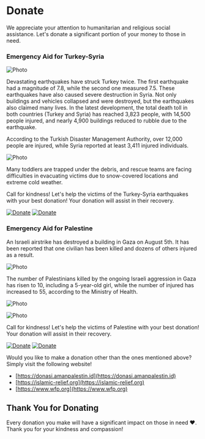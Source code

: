 # Donate
We appreciate your attention to humanitarian and religious social assistance. Let's donate a significant portion of your money to those in need.
### Emergency Aid for Turkey-Syria
![Photo](https://donasi.amanpalestin.id/wp-content/uploads/2023/02/photo_2023-02-07_09-43-34.jpg)

Devastating earthquakes have struck Turkey twice. The first earthquake had a magnitude of 7.8, while the second one measured 7.5. These earthquakes have also caused severe destruction in Syria. Not only buildings and vehicles collapsed and were destroyed, but the earthquakes also claimed many lives. In the latest development, the total death toll in both countries (Turkey and Syria) has reached 3,823 people, with 14,500 people injured, and nearly 4,900 buildings reduced to rubble due to the earthquake.

According to the Turkish Disaster Management Authority, over 12,000 people are injured, while Syria reported at least 3,411 injured individuals.

![Photo](https://donasi.amanpalestin.id/wp-content/uploads/2023/02/WhatsApp-Image-2023-02-07-at-09.06.16-2.jpeg)

Many toddlers are trapped under the debris, and rescue teams are facing difficulties in evacuating victims due to snow-covered locations and extreme cold weather.

Call for kindness! Let's help the victims of the Turkey-Syria earthquakes with your best donation! Your donation will assist in their recovery.

[![Donate](https://img.shields.io/badge/USD-Donate%20Now-blue?style=for-the-badge&labelColor=302d41&color=c9cbff)](https://www.wfp.org/support-us/stories/turkiye-syria-earthquake)
[![Donate](https://img.shields.io/badge/IDR-Donate%20Now-blue?style=for-the-badge&labelColor=302d41&color=c9cbff)](https://donasi.amanpalestin.id/campaign/bantuan-darurat-turki-suriah)

### Emergency Aid for Palestine
An Israeli airstrike has destroyed a building in Gaza on August 5th. It has been reported that one civilian has been killed and dozens of others injured as a result.

![Photo](https://donasi.amanpalestin.id/wp-content/uploads/2022/08/photo_2022-08-06_06-05-08-3.jpg)

The number of Palestinians killed by the ongoing Israeli aggression in Gaza has risen to 10, including a 5-year-old girl, while the number of injured has increased to 55, according to the Ministry of Health.

![Photo](https://donasi.amanpalestin.id/wp-content/uploads/2022/08/photo_2022-08-06_06-40-53.jpg)

![Photo](https://donasi.amanpalestin.id/wp-content/uploads/2022/08/photo_2022-08-06_06-05-09-2.jpg)

Call for kindness! Let's help the victims of Palestine with your best donation! Your donation will assist in their recovery.

[![Donate](https://img.shields.io/badge/USD-Donate%20Now-blue?style=for-the-badge&labelColor=302d41&color=c9cbff)](https://islamic-relief.org/appeals/palestine-emergency-appeal)
[![Donate](https://img.shields.io/badge/IDR-Donate%20Now-blue?style=for-the-badge&labelColor=302d41&color=c9cbff)](https://donasi.amanpalestin.id/campaign/bantuan-darurat-palestina)

Would you like to make a donation other than the ones mentioned above? Simply visit the following website!
- [https://donasi.amanpalestin.id](https://donasi.amanpalestin.id)
- [https://islamic-relief.org](https://islamic-relief.org)
- [https://www.wfp.org](https://www.wfp.org)

## Thank You for Donating
Every donation you make will have a significant impact on those in need ❤️. Thank you for your kindness and compassion!
